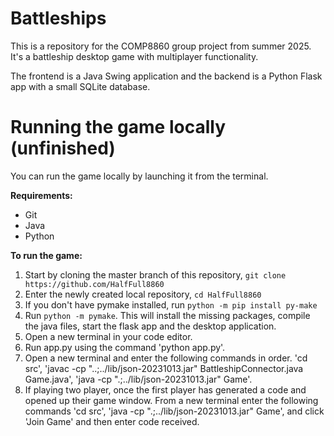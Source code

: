 # Battleships

This is a repository for the COMP8860 group project from summer 2025. It's a battleship desktop game with multiplayer functionality.

The frontend is a Java Swing application and the backend is a Python Flask app with a small SQLite database.

# Running the game locally (unfinished)

You can run the game locally by launching it from the terminal. 

**Requirements:**
- Git
- Java
- Python

**To run the game:**
1. Start by cloning the master branch of this repository, `git clone https://github.com/HalfFull8860`
2. Enter the newly created local repository, `cd HalfFull8860`
3. If you don't have pymake installed, run `python -m pip install py-make`
4. Run `python -m pymake`. This will install the missing packages, compile the java files, start the flask app and the desktop application.
5. Open a new terminal in your code editor.
6. Run app.py using the command 'python app.py'.
7. Open a new terminal and enter the following commands in order. 'cd src', 'javac -cp "..;../lib/json-20231013.jar" BattleshipConnector.java Game.java', 'java -cp ".;../lib/json-20231013.jar" Game'.
8. If playing two player, once the first player has generated a code and opened up their game window. From a new terminal enter the following commands 'cd src', 'java -cp ".;../lib/json-20231013.jar" Game', and click 'Join Game' and then enter code received. 
